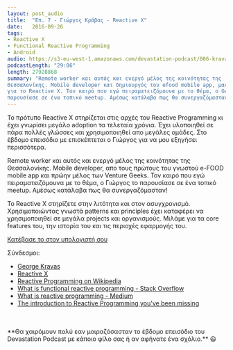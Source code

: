 ```yaml
---
layout: post_audio
title:  "Επ. 7 - Γιώργος Κράβας - Reactive X"
date:   2016-09-26
tags:
- Reactive X
- Functional Reactive Programming
- Android
audio: https://s3-eu-west-1.amazonaws.com/devastation-podcast/006-kravas-reactive-x.mp3
podcastLength: "29:06"
length: 27928868
summary: "Remote worker και αυτός και ενεργό μέλος της κοινότητας της 
Θεσσαλονίκης. Mobile developer και δημιουργός του efood mobile app, μας μιλάει 
για το Reactive X. Τον καιρό που εγώ πειραματειζόμουνα με το θέμα, ο George το 
παρουσίασε σε ένα τοπικό meetup. Αμέσως κατάλαβα πως θα συνεργαζόμασταν!"
---
```

Το πρότυπο Reactive X στηρίζεται στις αρχές του Reactive Programming κι έχει 
γνωρίσει μεγάλο adoption τα τελεταία χρόνια. Έχει υλοποιηθεί σε πάρα πολλές 
γλώσσες και χρησιμοποιηθεί απο μεγάλες ομάδες. Στο έβδομο επεισόδιο με 
επισκέπτεται ο Γιώργος για να μου εξηγήσει περισσότερα.

Remote worker και αυτός και ενεργό μέλος της κοινότητας της Θεσσαλονίκης. 
Mobile developer, απο τους πρώτους του γνωστού e-FOOD mobile app και πρώην 
μέλος των Venture Geeks. Τον καιρό που εγώ πειραματειζόμουνα με το θέμα, ο 
Γιώργος το παρουσίασε σε ένα τοπικό meetup. Αμέσως κατάλαβα πως θα 
συνεργαζόμασταν! 

Το Reactive X στηρίζετε στην λιτότητα και στον ασυγχρονισμό. Χρησιμοποιώντας
γνωστά patterns και principles έχει καταφέρει να χρησιμοποιηθεί σε μεγάλα projects
και οργανισμούς. Μιλάμε για τα core features του, την ιστορία του και τις περιοχές 
εφαρμογής του.

<a href="httpshttps://s3-eu-west-1.amazonaws.com/devastation-podcast/006-kravas-reactive-x.mp3" target="_blank"><i class="fa fa-cloud-download"></i> Κατέβασε το στον υπολογιστή σου</a>

Σύνδεσμοι:

* <a href="https://gr.linkedin.com/in/george-kravas-2829461b" target="_blank">George Kravas</a>
* <a href="https://reactivex.io" target="_blank">Reactive X</a>
* <a href="https://en.wikipedia.org/wiki/Reactive_programming" target="_blank">Reactive Programming on Wikipedia</a>
* <a href="http://stackoverflow.com/questions/1028250/what-is-functional-reactive-programming" target="_blank">What is functional reactive programming - Stack Overflow</a>
* <a href="https://medium.com/reactive-programming/what-is-reactive-programming-bc9fa7f4a7fc#.tkyszodaf" target="_blank">What is reactive programming - Medium</a>
* <a href="https://gist.github.com/staltz/868e7e9bc2a7b8c1f754" target="_blank">The introduction to Reactive Programming you've been missing</a>

<br/>
<br/>
**Θα χαιρόμουν πολύ εαν μοιραζόσασταν το έβδομο επεισόδιο του Devastation
Podcast με κάποιο φίλο σας ή αν αφήνατε ένα σχόλιο.** 😃
